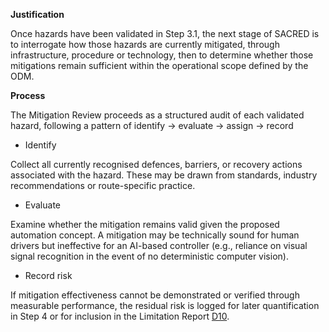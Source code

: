 **Justification**

Once hazards have been validated in Step 3.1, the next stage of SACRED is to interrogate how those hazards are currently mitigated, through infrastructure, procedure or technology, then to determine whether those mitigations remain sufficient within the operational scope defined by the ODM.

**Process**

The Mitigation Review proceeds as a structured audit of each validated hazard, following a pattern of identify → evaluate → assign → record

- Identify

Collect all currently recognised defences, barriers, or recovery actions associated with the hazard. These may be drawn from standards, industry recommendations or route-specific practice.

- Evaluate

Examine whether the mitigation remains valid given the proposed automation concept. A mitigation may be technically sound for human drivers but ineffective for an AI-based controller (e.g., reliance on visual signal recognition in the event of no deterministic computer vision).

- Record risk

If mitigation effectiveness cannot be demonstrated or verified through measurable performance, the residual risk is logged for later quantification in Step 4 or for inclusion in the Limitation Report [D10](ref:d10).